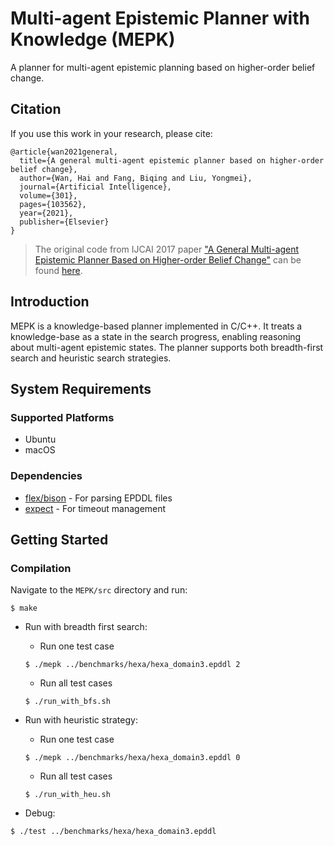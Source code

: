 # Multi-agent Epistemic Planner with Knowledge (MEPK)

A planner for multi-agent epistemic planning based on higher-order belief change.

## Citation

If you use this work in your research, please cite:

```shell
@article{wan2021general,
  title={A general multi-agent epistemic planner based on higher-order belief change},
  author={Wan, Hai and Fang, Biqing and Liu, Yongmei},
  journal={Artificial Intelligence},
  volume={301},
  pages={103562},
  year={2021},
  publisher={Elsevier}
}

```

> The original code from IJCAI 2017 paper ["A General Multi-agent Epistemic Planner Based on Higher-order Belief Change"](https://www.ijcai.org/proceedings/2017/0152.pdf) can be found [here](https://github.com/sysulic/MEPK/tree/f778be373903ee0edc47274b0b0757d412359265).


## Introduction

MEPK is a knowledge-based planner implemented in C/C++. It treats a knowledge-base as a state in the search progress, enabling reasoning about multi-agent epistemic states. The planner supports both breadth-first search and heuristic search strategies.

## System Requirements

### Supported Platforms
- Ubuntu
- macOS

### Dependencies
- [flex/bison](https://www.gnu.org/software/bison/) - For parsing EPDDL files
- [expect](http://manpages.ubuntu.com/manpages/trusty/man1/expect.1.html) - For timeout management

## Getting Started

### Compilation
Navigate to the `MEPK/src` directory and run:

```shell
$ make
```

* Run with breadth first search:
  * Run one test case
  ```shell
  $ ./mepk ../benchmarks/hexa/hexa_domain3.epddl 2
  ```
  * Run all test cases
  ```shell
  $ ./run_with_bfs.sh
  ```
  
* Run with heuristic strategy:
  * Run one test case
  ```shell
  $ ./mepk ../benchmarks/hexa/hexa_domain3.epddl 0
  ```
  * Run all test cases
  ```shell
  $ ./run_with_heu.sh
  ```
  
* Debug:
```shell
$ ./test ../benchmarks/hexa/hexa_domain3.epddl
```
